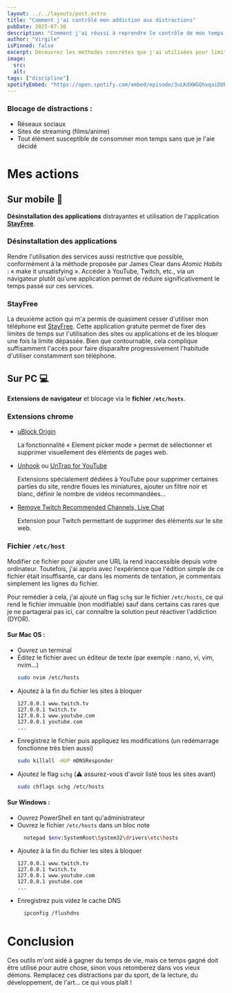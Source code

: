 ```yaml
---
layout: ../../layouts/post.astro
title: "Comment j'ai contrôlé mon addiction aux distractions"
pubDate: 2025-07-30
description: "Comment j'ai réussi à reprendre le contrôle de mon temps en réduisant les distractions."
author: "Virgile"
isPinned: false
excerpt: Découvrez les méthodes concrètes que j'ai utilisées pour limiter les distractions numériques et reprendre le contrôle de mon temps au quotidien
image:
  src:
  alt:
tags: ["discipline"]
spotifyEmbed: "https://open.spotify.com/embed/episode/3uLKdXWGQhxqaiDUkMw1bN"
---
```


### Blocage de distractions : 
- Réseaux sociaux
- Sites de streaming (films/anime)
- Tout élément susceptible de consommer mon temps sans que je l'aie décidé

# Mes actions

## Sur mobile 📱
**Désinstallation des applications** distrayantes et utilisation de l'application **[StayFree](https://stayfreeapps.com/)**.

### Désinstallation des applications

Rendre l'utilisation des services aussi restrictive que possible, conformément à la méthode proposée par James Clear dans _Atomic Habits_ : « make it unsatisfying ». Accéder à YouTube, Twitch, etc., via un navigateur plutôt qu'une application permet de réduire significativement le temps passé sur ces services.

### StayFree
La deuxième action qui m'a permis de quasiment cesser d'utiliser mon téléphone est [StayFree](https://stayfreeapps.com/). Cette application gratuite permet de fixer des limites de temps sur l'utilisation des sites ou applications et de les bloquer une fois la limite dépassée. Bien que contournable, cela complique suffisamment l'accès pour faire disparaître progressivement l'habitude d'utiliser constamment son téléphone.

## Sur PC 💻
**Extensions de navigateur** et blocage via le **fichier `/etc/hosts`**.

### Extensions chrome

- [uBlock Origin](https://chromewebstore.google.com/detail/ublock-origin/cjpalhdlnbpafiamejdnhcphjbkeiagm)
    
    La fonctionnalité « Element picker mode » permet de sélectionner et supprimer visuellement des éléments de pages web.



- [Unhook](https://chromewebstore.google.com/detail/unhook-remove-youtube-rec/khncfooichmfjbepaaaebmommgaepoid) ou [UnTrap for YouTube](https://chromewebstore.google.com/detail/untrap-for-youtube/enboaomnljigfhfjfoalacienlhjlfil)

    Extensions spécialement dédiées à YouTube pour supprimer certaines parties du site, rendre floues les miniatures, ajouter un filtre noir et blanc, définir le nombre de vidéos recommandées...



- [Remove Twitch Recommended Channels, Live Chat](https://chromewebstore.google.com/detail/remove-twitch-recommended/kgoadafofbfjlfofcogilchhnabiffnh)

  Extension pour Twitch permettant de supprimer des éléments sur le site web.

### Fichier `/etc/host`
Modifier ce fichier pour ajouter une URL la rend inaccessible depuis votre ordinateur. Toutefois, j'ai appris avec l'expérience que l'édition simple de ce fichier était insuffisante, car dans les moments de tentation, je commentais simplement les lignes du fichier.

Pour remédier à cela, j'ai ajouté un flag `schg` sur le fichier `/etc/hosts`, ce qui rend le fichier immuable (non modifiable) sauf dans certains cas rares que je ne partagerai pas ici, car connaître la solution peut réactiver l'addiction (DYOR).

#### Sur **Mac OS** :
- Ouvrez un terminal
- Éditez le fichier avec un éditeur de texte (par exemple : nano, vi, vim, nvim...)
    ```bash
    sudo nvim /etc/hosts
    ``` 
- Ajoutez à la fin du fichier les sites à bloquer
    ```text
    127.0.0.1 www.twitch.tv
    127.0.0.1 twitch.tv
    127.0.0.1 www.youtube.com
    127.0.0.1 youtube.com
    ...
    ```
- Enregistrez le fichier puis appliquez les modifications (un redémarrage fonctionne très bien aussi)
    ```bash
    sudo killall -HUP mDNSResponder
    ```
- Ajoutez le flag `schg` (⚠️ assurez-vous d'avoir listé tous les sites avant)
    ```bash
    sudo chflags schg /etc/hosts
    ```

#### Sur **Windows** :
- Ouvrez PowerShell en tant qu'administrateur
- Ouvrez le fichier `/etc/hosts` dans un bloc note
    ```bash
      notepad $env:SystemRoot\System32\drivers\etc\hosts
    ```
- Ajoutez à la fin du fichier les sites à bloquer
    ```text
    127.0.0.1 www.twitch.tv
    127.0.0.1 twitch.tv
    127.0.0.1 www.youtube.com
    127.0.0.1 youtube.com
    ...
    ```
- Enregistrez puis videz le cache DNS
  ```bash
    ipconfig /flushdns
    ```
  
# Conclusion
Ces outils m'ont aidé à gagner du temps de vie, mais ce temps gagné doit être utilisé pour autre chose, sinon vous retomberez dans vos vieux démons. Remplacez ces distractions par du sport, de la lecture, du développement, de l'art… ce qui vous plaît !
